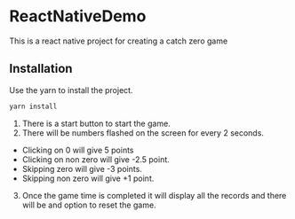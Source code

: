 # ReactNativeDemo

This is a react native project for creating a catch zero game

## Installation

Use the yarn to install the project.

```bash
yarn install
```

1. There is a start button to start the game.
2. There will be numbers flashed on the screen for every 2 seconds. 
- Clicking on 0 will give 5 points 
- Clicking on non zero will give -2.5 point.
- Skipping zero will give -3 points.
- Skipping non zero will give +1 point.
3. Once the game time is completed it will display all the records and there will be and option to reset the game.